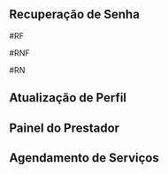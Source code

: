 ## Recuperação de Senha

#RF

#RNF

#RN

## Atualização de Perfil

## Painel do Prestador

## Agendamento de Serviços
